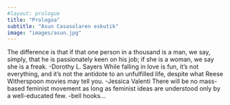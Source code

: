 ```yaml
---
#layout: prologue
title: "Prologoa"
subtitle: "Asun Casasolaren eskutik"
image: "images/asun.jpg"
---
```


The difference is that if that one person in a thousand is a man, we say, simply, that he is passionately keen on his job; if she is a woman, we say she is a freak. -Dorothy L. Sayers While falling in love is fun, it’s not everything, and it’s not the antidote to an unfulfilled life, despite what Reese Witherspoon movies may tell you. -Jessica Valenti There will be no mass-based feminist movement as long as feminist ideas are understood only by a well-educated few. -bell hooks...

